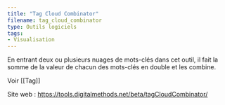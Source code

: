```yaml
---
title: "Tag Cloud Combinator"
filename: tag_cloud_combinator
type: Outils logiciels
tags:
- Visualisation
---
```


En entrant deux ou plusieurs nuages de mots-clés dans cet outil, il fait la somme de la valeur de chacun des mots-clés en double et les combine.

Voir [[Tag]]

Site web : <https://tools.digitalmethods.net/beta/tagCloudCombinator/>

